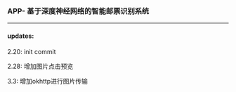 ### APP- 基于深度神经网络的智能邮票识别系统

---

#### updates:

2.20: init commit

2.28: 增加图片点击预览

3.3: 增加okhttp进行图片传输

